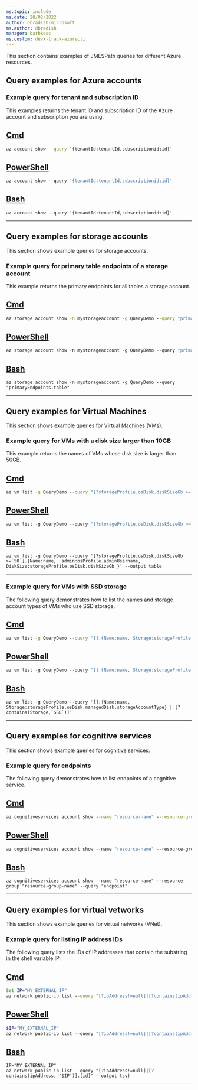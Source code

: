 ```yaml
---
ms.topic: include
ms.date: 28/02/2022
author: dbradish-microsoft
ms.author: dbradish
manager: barbkess
ms.custom: devx-track-azurecli
---
```


This section contains examples of JMESPath queries for different Azure resources.

## Query examples for Azure accounts

### Example query for tenant and subscription ID 
This examples returns the tenant ID and subscription ID of the Azure account and subscription you are using.

## [Cmd](#tab/cmd)

```cmd
az account show --query '{tenantId:tenantId,subscriptionid:id}'
```

## [PowerShell](#tab/powershell)

```powershell 
az account show --query '{tenantId:tenantId,subscriptionid:id}'
```

## [Bash](#tab/bash)

```azurecli-interactive
az account show --query '{tenantId:tenantId,subscriptionid:id}'
```

---

## Query examples for storage accounts
This section shows example queries for storage accounts.

### Example query for primary table endpoints of a storage account
This example returns the primary endpoints for all tables a storage account.

## [Cmd](#tab/cmd)

```cmd
az storage account show -n mystorageaccount -g QueryDemo --query "primaryEndpoints.table"
```

## [PowerShell](#tab/powershell)

```powershell 
az storage account show -n mystorageaccount -g QueryDemo --query "primaryEndpoints.table"
```

## [Bash](#tab/bash)

```azurecli-interactive
az storage account show -n mystorageaccount -g QueryDemo --query "primaryEndpoints.table"
```

---
## Query examples for Virtual Machines
This section shows example queries for Virtual Machines (VMs).

### Example query for VMs with a disk size larger than 10GB
This example returns the names of VMs whose disk size is larger than 50GB.

## [Cmd](#tab/cmd)

```cmd
az vm list -g QueryDemo --query "[?storageProfile.osDisk.diskSizeGb >=`50`].{Name:name, admin:osProfile.adminUsername, DiskSize:storageProfile.osDisk.diskSizeGb }" --output table
```

## [PowerShell](#tab/powershell)

```powershell
az vm list -g QueryDemo --query "[?storageProfile.osDisk.diskSizeGb >=``50``].{Name:name,  admin:osProfile.adminUsername, DiskSize:storageProfile.osDisk.diskSizeGb }" --output table
```

## [Bash](#tab/bash)

```azurecli-interactive
az vm list -g QueryDemo --query '[?storageProfile.osDisk.diskSizeGb >=`50`].{Name:name,  admin:osProfile.adminUsername, DiskSize:storageProfile.osDisk.diskSizeGb }' --output table
```

---

### Example query for VMs with SSD storage
The following query demonstrates how to list the names and storage account types of VMs who use SSD storage.

## [Cmd](#tab/cmd)

```cmd
az vm list -g QueryDemo --query "[].{Name:name, Storage:storageProfile.osDisk.managedDisk.storageAccountType} | [? contains(Storage,'SSD')]"
```

## [PowerShell](#tab/powershell)

```powershell
az vm list -g QueryDemo --query "[].{Name:name, Storage:storageProfile.osDisk.managedDisk.storageAccountType} | [? contains(Storage,'SSD')]"
```

## [Bash](#tab/bash)

```azurecli-interactive
az vm list -g QueryDemo --query '[].{Name:name, Storage:storageProfile.osDisk.managedDisk.storageAccountType} | [? contains(Storage,`SSD`)]'
```
---

## Query examples for cognitive services
This section shows example queries for cognitive services.

### Example query for endpoints
The following query demonstrates how to list endpoints of a cognitive service.

## [Cmd](#tab/cmd)

```cmd
az cognitiveservices account show --name "resource-name" --resource-group "resource-group-name" --query "endpoint"

```

## [PowerShell](#tab/powershell)

```powershell
az cognitiveservices account show --name "resource-name" --resource-group "resource-group-name" --query "endpoint"
```

## [Bash](#tab/bash)

```azurecli-interactive
az cognitiveservices account show --name "resource-name" --resource-group "resource-group-name" --query "endpoint"
```
---
## Query examples for virtual vetworks
This section shows example queries for virtual networks (VNet).

### Example query for listing IP address IDs
The following query lists the IDs of IP addresses that contain the substring in the shell variable IP.

## [Cmd](#tab/cmd)

```cmd
Set IP="MY_EXTERNAL_IP"
az network public-ip list --query "[?ipAddress!=null]|[?contains(ipAddress, '%IP%')].[id]" --output tsv)
```

## [PowerShell](#tab/powershell)

```powershell
$IP="MY_EXTERNAL_IP"
az network public-ip list --query "[?ipAddress!=null]|[?contains(ipAddress, '$IP')].[id]" --output tsv)
```

## [Bash](#tab/bash)

```azurecli-interactive
IP="MY_EXTERNAL_IP"
az network public-ip list --query "[?ipAddress!=null]|[?contains(ipAddress, '$IP')].[id]" --output tsv)
```

---
